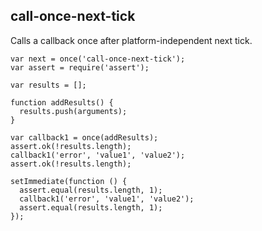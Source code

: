## call-once-next-tick

Calls a callback once after platform-independent next tick.

```
var next = once('call-once-next-tick');
var assert = require('assert');

var results = [];

function addResults() {
  results.push(arguments);
}

var callback1 = once(addResults);
assert.ok(!results.length);
callback1('error', 'value1', 'value2');
assert.ok(!results.length);

setImmediate(function () {
  assert.equal(results.length, 1);
  callback1('error', 'value1', 'value2');
  assert.equal(results.length, 1);
});

```
